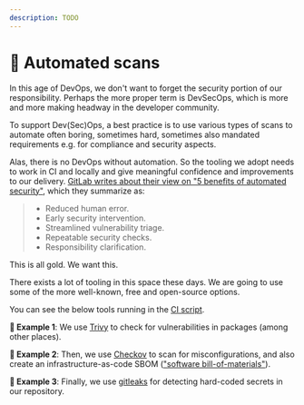 ```yaml
---
description: TODO
---
```


# 🔁 Automated scans

In this age of DevOps, we don't want to forget the security portion of our responsibility. Perhaps the more proper term is DevSecOps, which is more and more making headway in the developer community.

To support Dev(Sec)Ops, a best practice is to use various types of scans to automate often boring, sometimes hard, sometimes also mandated requirements e.g. for compliance and security aspects.

Alas, there is no DevOps without automation. So the tooling we adopt needs to work in CI and locally and give meaningful confidence and improvements to our delivery. [GitLab writes about their view on "5 benefits of automated security"](https://about.gitlab.com/blog/2020/07/08/devsecops-security-automation/), which they summarize as:

> - Reduced human error.
> - Early security intervention.
> - Streamlined vulnerability triage.
> - Repeatable security checks.
> - Responsibility clarification.

This is all gold. We want this.

There exists a lot of tooling in this space these days. We are going to use some of the more well-known, free and open-source options.

You can see the below tools running in the [CI script](https://github.com/mikaelvesavuori/better-apis-workshop/blob/main/.github/workflows/main.yml).

**🎯 Example 1**: We use [Trivy](https://github.com/aquasecurity/trivy) to check for vulnerabilities in packages (among other places).

**🎯 Example 2**: Then, we use [Checkov](https://www.checkov.io) to scan for misconfigurations, and also create an infrastructure-as-code SBOM (["software bill-of-materials"](https://en.wikipedia.org/wiki/Software_bill_of_materials)).

**🎯 Example 3**: Finally, we use [gitleaks](https://github.com/zricethezav/gitleaks) for detecting hard-coded secrets in our repository.
